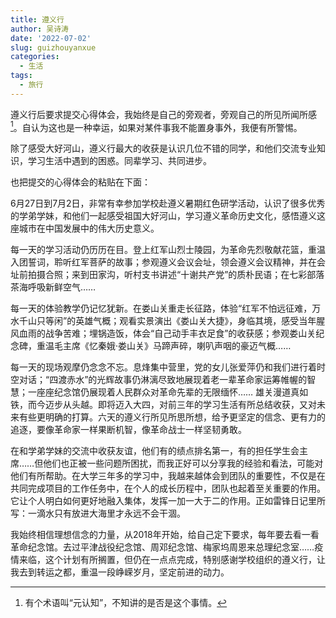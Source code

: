 ```yaml
---
title: 遵义行
author: 吴诗涛
date: '2022-07-02'
slug: guizhouyanxue
categories:
  - 生活
tags: 
  - 旅行
---
```


遵义行后要求提交心得体会，我始终是自己的旁观者，旁观自己的所见所闻所感[^1]。自认为这也是一种幸运，如果对某件事我不能置身事外，我便有所警惕。

除了感受大好河山，遵义行最大的收获是认识几位不错的同学，和他们交流专业知识，学习生活中遇到的困惑。同辈学习、共同进步。

也把提交的心得体会的粘贴在下面：

[^1]: 有个术语叫“元认知”，不知讲的是否是这个事情。

6月27日到7月2日，非常有幸参加学校赴遵义暑期红色研学活动，认识了很多优秀的学弟学妹，和他们一起感受祖国大好河山，学习遵义革命历史文化，感悟遵义这座城市在中国发展中的伟大历史意义。

每一天的学习活动仍历历在目。登上红军山烈士陵园，为革命先烈敬献花篮，重温入团誓词，聆听红军菩萨的故事；参观遵义会议会址，领会遵义会议精神，并在会址前拍摄合照；来到田家沟，听村支书讲述“十谢共产党”的质朴民语；在七彩部落茶海呼吸新鲜空气……

每一天的体验教学仍记忆犹新。在娄山关重走长征路，体验“红军不怕远征难，万水千山只等闲”的英雄气概；观看实景演出《娄山关大捷》，身临其境，感受当年腥风血雨的战争苦难；埋锅造饭，体会“自己动手丰衣足食”的收获感；参观娄山关纪念碑，重温毛主席《忆秦娥·娄山关》马蹄声碎，喇叭声咽的豪迈气概……

每一天的现场观摩仍念念不忘。息烽集中营里，党的女儿张爱萍仍和我们进行着时空对话；“四渡赤水”的光辉故事仍淋漓尽致地展现着老一辈革命家运筹帷幄的智慧；一座座纪念馆仍展现着人民群众对革命先辈的无限缅怀……
雄关漫道真如铁，而今迈步从头越。即将迈入大四，对前三年的学习生活有所总结收获，又对未来有些更明确的打算。六天的遵义行所见所思所想，给予更坚定的信念、更有力的追逐，要像革命家一样果断机智，像革命战士一样坚韧勇敢。

在和学弟学妹的交流中收获友谊，他们有的绩点排名第一，有的担任学生会主席……但他们也正被一些问题所困扰，而我正好可以分享我的经验和看法，可能对他们有所帮助。在大学三年多的学习中，我越来越体会到团队的重要性，不仅是在共同完成项目的工作任务中，在个人的成长历程中，团队也起着至关重要的作用。它让个人明白如何更好地融入集体，发挥一加一大于二的作用。正如雷锋日记里所写：一滴水只有放进大海里才永远不会干涸。

我始终相信理想信念的力量，从2018年开始，给自己定下要求，每年要去看一看革命纪念馆。去过平津战役纪念馆、周邓纪念馆、梅家坞周恩来总理纪念室……疫情来临，这个计划有所搁置，但仍在一点点完成，特别感谢学校组织的遵义行，让我去到转运之都，重温一段峥嵘岁月，坚定前进的动力。
